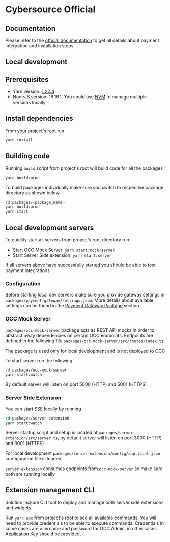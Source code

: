 # Cybersource Official

## Documentation

Please refer to the [official documentation](documentation/occ.md) to get all details about payment integration and installation steps.

## Local development

## Prerequisites

- Yarn version: [1.22.4](https://classic.yarnpkg.com/en/docs/install/#mac-stable)
- NodeJS version: 18.16.1, You could use [NVM](https://github.com/nvm-sh/nvm) to manage multiple versions locally


## Install dependencies

From your project's root run

```bash
yarn install
```

## Building code

Running `build` script from project's root will build code for all the packages

```bash
yarn build:prod
```

To build packages individually make sure you switch to respective package directory as shown below

```bash
cd packages/<package_name>
yarn build:prod
yarn start
```

## Local development servers

To quickly start all servers from project's root directory run

- Start OCC Mock Server: `yarn start:mock-server`
- Start Server Side extension: `yarn start:server`

If all servers above have successfully started you should be  able to test payment integrations

### Configuration

Before starting local dev servers make sure you provide gateway settings in `packages/payment-gateway/settings.json`. More details about available settings can be found in the [Payment Gateway Package](documentation/occ.md#payment-gateway-package-payment-gateway) section

### OCC Mock Server

`packages/occ-mock-server` package acts as REST API mocks in order to abstract away dependencies on certain OCC endpoints. Endpoints are defined in the following file `packages/occ-mock-server/src/routes/index.ts`.

The package is used only for local development and is not deployed to OCC

To start server run the following:

```bash
cd packages/occ-mock-server
yarn start:watch
```

By default server will listen on port 5000 (HTTP) and 5001 (HTTPS)

### Server Side Extension

You can start SSE locally by running

```bash
cd packages/server-extension
yarn start:watch
```

Server startup script and setup is located at `packages/server-extension/src/server.ts`, by default server will listen on port 3000 (HTTP) and 3001 (HTTPS).

For local development `packages/server-extension/config/app.local.json` configuration file is loaded.

`server-extension` consumes endpoints from `occ-mock-server` so make sure both are running locally


## Extension management CLI

Solution include CLI tool to deploy and manage both server side extensions and widgets.

Run `yarn occ` from project's root to see all available commands. You will need to provide credentials to be able to execute commands. Credentials in some cases are username and password for OCC Admin, in other cases [Application Key](https://docs.oracle.com/en/cloud/saas/commerce-cloud/20a/occ-developer/register-applications.html) should be provided.


